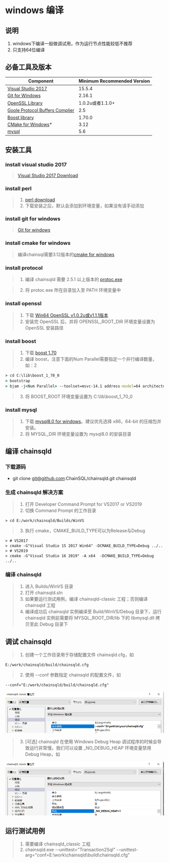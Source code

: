 # windows 编译 
## 说明
1. windows下编译一般做调试用，作为运行节点性能较低不推荐
2. 只支持64位编译

## 必备工具及版本
| Component | Minimum Recommended Version |
|-----------|-----------------------|
| [Visual Studio 2017](README.md#install-visual-studio-2017)| 15.5.4 |
| [Git for Windows](README.md#install-git-for-windows)| 2.16.1 |
| [OpenSSL Library](README.md#install-openssl) | 1.0.2u或者1.1.0+ |
| [Goole Protocol Buffers Complier](README.md#install-protocol) | 2.5 |
| [Boost library](README.md#build-boost) | 1.70.0 |
| [CMake for Windows](README.md#optional-install-cmake-for-windows)* | 3.12 |
| [mysql](README.md#install-mysql) | 5.6 |

## 安装工具
### install visual studio 2017
> [Visual Studio 2017 Download](https://www.visualstudio.com/downloads/download-visual-studio-vs) 

### install perl
> 1. [perl download](https://strawberryperl.com/download/5.32.1.1/strawberry-perl-5.32.1.1-64bit.msi)
> 2. 下载安装之后，默认会添加到环境变量，如果没有请手动添加

### install git for windows
> [Git for windows](https://git-scm.com/downloads)

### install cmake for windows
> 编译chainsql需要3.12版本的[cmake for windows](https://cmake.org/download/)

### install protocol
> 1. 编译 chainsqld 需要 2.5.1 以上版本的 [protoc.exe](https://ripple.github.io/Downloads/protoc/2.5.1/protoc.exe)

> 2. 将 protoc.exe 所在目录加入至 PATH 环境变量中

### install openssl
> 1. 下载 [Win64 OpenSSL v1.0.2u或v1.1.1版本](http://slproweb.com/products/Win32OpenSSL.html)
> 2. 安装完 OpenSSL 后，并将 OPENSSL_ROOT_DIR 环境变量设置为 OpenSSL 安装路径

### install boost
> 1. 下载 [boost 1.70 ](http://www.boost.org/users/news/)
> 2. 编译 boost，注意下面的Num Parallel需要指定一个并行编译数量，如：2
```cmd
> cd C:\lib\boost_1_70_0
> bootstrap
> bjam -j<Num Parallel> --toolset=msvc-14.1 address-model=64 architecture=x86 link=static threading=multi runtime-link=shared,static stage --stagedir=stage64
```
> 3. 将 BOOST_ROOT 环境变量设置为 C:\lib\boost_1_70_0

### install mysql
> 1. 下载 [mysql8.0 for windows](https://dev.mysql.com/downloads/installer/)。建议优先选择 x86，64-bit 的压缩包并安装。
> 2. 将 MYSQL_DIR 环境变量设置为 mysql8.0 的安装目录

## 编译 chainsqld
### 下载源码
- git clone git@github.com:ChainSQL/chainsqld.git chainsqld

### 生成 chainsqld 解决方案
> 1. 打开 Developer Command Prompt for VS2017 or VS2019
> 2. 切换 Command Prompt 的工作目录
```
> cd E:/work/chainsqld/Builds/WinVS
```

> 3. 执行 cmake，CMAKE_BUILD_TYPE可以为Release与Debug

```
> # VS2017
> cmake -G"Visual Studio 15 2017 Win64" -DCMAKE_BUILD_TYPE=Debug ../..
> # VS2019
> cmake -G"Visual Studio 16 2019" -A x64  -DCMAKE_BUILD_TYPE=Debug ../..
```

### 编译 chainsqld
> 1. 进入 Builds/WinVS 目录
> 2. 打开 chainsqld.sln
> 3. 如果要运行测试用例，编译 chainsqld-classic 工程；否则编译 chainsqld 工程
> 4. 编译成功后 chainsqld 实例编译至 Build/WinVS/Debug 目录下，运行 chainsqld 实例前需要将 MYSQL_ROOT_DIR/lib 下的 libmysql.dll 拷贝至此 Debug 目录下

## 调试 chainsqld
> 1. 创建一个工作目录用于存储配置文件 chainsqld.cfg，如
```
E:/work/chainsqld/build/chainsqld.cfg
```
> 2. 使用 --conf 参数指定 chainsqld 的配置文件，如

```
--conf="E:/work/chainsqld/build/chainsqld.cfg"
```

![Visual Studio 2017 Command Args Prop Page](images/VSCommandArgsPropPage.png)

> 3. [可选] chainsqld 在使用 Windows Debug Heap 调试程序的时候会导致运行非常慢。我们可以设置 _NO_DEBUG_HEAP 环境变量禁用 Debug Heap，如

![Visual Studio 2017 No Debug Heap Prop Page](images/NoDebugHeapPropPage.png)

## 运行测试用例
> 1. 需要编译 chainsqld_classic 工程
> 2. chainsqld.exe --unittest="Transaction2Sql" --unittest-arg="conf=E:\work\chainsqld\build\chainsqld.cfg"



